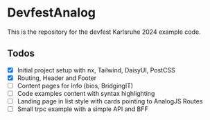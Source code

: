 # DevfestAnalog

This is the repository for the devfest Karlsruhe 2024 example code.

## Todos

- [x] Initial project setup with nx, Tailwind, DaisyUI, PostCSS
- [x] Routing, Header and Footer
- [ ] Content pages for Info (bios, BridgingIT)
- [ ] Code examples content with syntax highlighting
- [ ] Landing page in list style with cards pointing to AnalogJS Routes
- [ ] Small trpc example with a simple API and BFF

